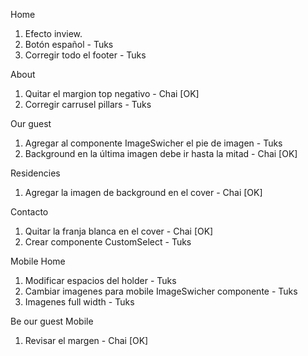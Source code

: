 Home
1. Efecto inview.
2. Botón español - Tuks
3. Corregir todo el footer - Tuks

About
1. Quitar el margion top negativo - Chai [OK]
2. Corregir carrusel pillars - Tuks

Our guest
1. Agregar al componente ImageSwicher el pie de imagen - Tuks
2. Background en la última imagen debe ir hasta la mitad - Chai [OK]

Residencies
1. Agregar la imagen de background en el cover - Chai [OK]

Contacto
1. Quitar la franja blanca en el cover - Chai [OK]
2. Crear componente CustomSelect - Tuks


Mobile Home
1. Modificar espacios del holder - Tuks
2. Cambiar imagenes para mobile ImageSwicher componente - Tuks
3. Imagenes full width - Tuks

Be our guest Mobile
1. Revisar el margen - Chai [OK]
